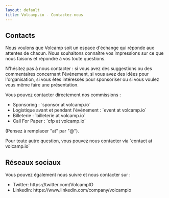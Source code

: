 ```yaml
---
layout: default
title: Volcamp.io - Contactez-nous
---
```


<section class="titlezone">
    <div><h2>Contacts</h2></div>
</section>
<section>
    <div class="withlocked">
        <p>
        Nous voulons que Volcamp soit un espace d'échange qui réponde aux attentes de chacun. Nous souhaitons connaître vos impressions sur ce que nous faisons et répondre à vos toute questions.
        </p>
        <p>
        N'hésitez pas à nous contacter : si vous avez des suggestions ou des commentaires concernant l'évènement, si vous avez des idées pour l'organisation, si vous êtes intéressés pour sponsoriser ou si vous voulez vous même faire une présentation.
        </p>
        <p>
        Vous pouvez contacter directement nos commissions : 
        </p>
        <ul>
            <li>Sponsoring : `sponsor at volcamp.io`</li>
            <li>Logistique avant et pendant l'évènement : `event at volcamp.io`</li>
            <li>Billeterie : `billeterie at volcamp.io`</li>
            <li>Call For Paper : `cfp at volcamp.io`</li>
        </ul>
        <p>
        (Pensez à remplacer "at" par "@").
        </p>
        <p>
        Pour toute autre question, vous pouvez nous contacter via `contact at volcamp.io`
        </p>
    </div>
</section>

<section class="titlezone">
    <div><h2>Réseaux sociaux</h2></div>
</section>
<section>
    <div class="withlocked"> 
        <p>
        Vous pouvez également nous suivre et nous contacter sur :
        </p>
        <ul>
            <li>Twitter: https://twitter.com/VolcampIO</li>
            <li>LinkedIn: https://www.linkedin.com/company/volcampio</li>
        </ul>
    </div>
<section>
